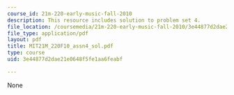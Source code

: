 ```yaml
---
course_id: 21m-220-early-music-fall-2010
description: This resource includes solution to problem set 4.
file_location: /coursemedia/21m-220-early-music-fall-2010/3e44877d2dae21e0648f5fe1aa6feabf_MIT21M_220F10_assn4_sol.pdf
file_type: application/pdf
layout: pdf
title: MIT21M_220F10_assn4_sol.pdf
type: course
uid: 3e44877d2dae21e0648f5fe1aa6feabf

---
```

None